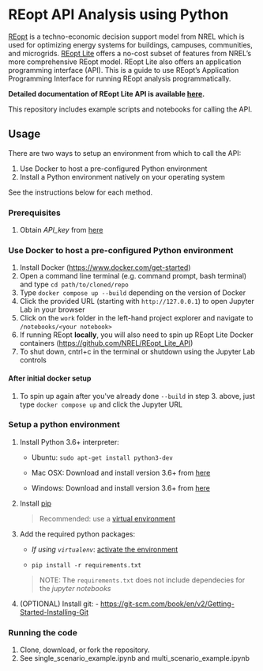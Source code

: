 # REopt API Analysis using Python

[REopt](https://reopt.nrel.gov/) is a techno-economic decision support model
from NREL which is used for optimizing energy systems for buildings, campuses,
communities, and microgrids. [REopt Lite](https://reopt.nrel.gov/tool) offers a
no-cost subset of features from NREL’s more comprehensive REopt model. REopt
Lite also offers an application programming interface (API). This is a guide to
use REopt’s Application Programming Interface for running REopt analysis
programmatically.

**Detailed documentation of REopt Lite API is available
[here](https://developer.nrel.gov/docs/energy-optimization/reopt-v1/).**

This repository includes example scripts and notebooks for calling the API.

## Usage
There are two ways to setup an environment from which to call the API:

1. Use Docker to host a pre-configured Python environment
2. Install a Python environment natively on your operating system

See the instructions below for each method.

### Prerequisites

1. Obtain *API\_key* from [here](https://developer.nrel.gov/signup/)

### Use Docker to host a pre-configured Python environment
1. Install Docker (https://www.docker.com/get-started)
2. Open a command line terminal (e.g. command prompt, bash terminal) and type `cd path/to/cloned/repo`
3. Type `docker compose up --build` depending on the version of Docker
4. Click the provided URL (starting with `http://127.0.0.1`) to open Jupyter Lab in your browser
5. Click on the `work` folder in the left-hand project explorer and navigate to `/notebooks/<your notebook>`
6. If running REopt **locally**, you will also need to spin up REopt Lite Docker containers (https://github.com/NREL/REopt_Lite_API)
7. To shut down, cntrl+c in the terminal or shutdown using the Jupyter Lab controls

#### After initial docker setup
1. To spin up again after you've already done `--build` in step 3. above, just type `docker compose up` and click the Jupyter URL

### Setup a python environment
1. Install Python 3.6+ interpreter:

    - Ubuntu: `sudo apt-get install python3-dev`

    - Mac OSX: Download and install version 3.6+ from
      [here](https://www.python.org/downloads/mac-osx/)

    - Windows: Download and install version 3.6+ from
      [here](https://www.python.org/downloads/windows/)

2. Install [pip](https://pip.pypa.io/en/stable/installing/)

    > Recommended: use a [virtual
    > environment](https://virtualenv.pypa.io/en/stable/installation/)

3. Add the required python packages:

    - *If using `virtualenv`*: [activate
      the environment](https://virtualenv.pypa.io/en/stable/userguide/)

    - `pip install -r requirements.txt`

    > NOTE: The `requirements.txt` does not include dependecies for the *jupyter
    > notebooks*

4. (OPTIONAL) Install git: - https://git-scm.com/book/en/v2/Getting-Started-Installing-Git


### Running the code
1.  Clone, download, or fork the repository. 
2.  See single_scenario_example.ipynb and multi_scenario_example.ipynb
